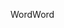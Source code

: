 <span data-ttu-id="f3456-101">Word</span><span class="sxs-lookup"><span data-stu-id="f3456-101">Word</span></span>